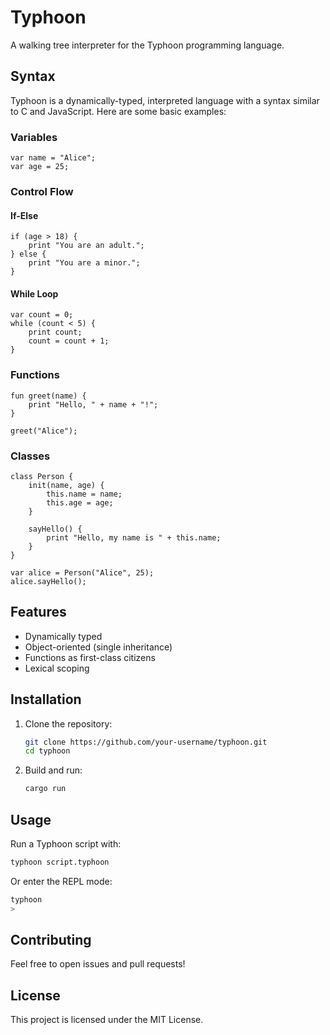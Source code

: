 # Typhoon

A walking tree interpreter for the Typhoon programming language.

## Syntax

Typhoon is a dynamically-typed, interpreted language with a syntax similar to C and JavaScript. Here are some basic examples:

### Variables

```typhoon
var name = "Alice";
var age = 25;
```

### Control Flow

#### If-Else

```typhoon
if (age > 18) {
    print "You are an adult.";
} else {
    print "You are a minor.";
}
```

#### While Loop

```typhoon
var count = 0;
while (count < 5) {
    print count;
    count = count + 1;
}
```

### Functions

```typhoon
fun greet(name) {
    print "Hello, " + name + "!";
}

greet("Alice");
```

### Classes

```typhoon
class Person {
    init(name, age) {
        this.name = name;
        this.age = age;
    }

    sayHello() {
        print "Hello, my name is " + this.name;
    }
}

var alice = Person("Alice", 25);
alice.sayHello();
```

## Features

- Dynamically typed
- Object-oriented (single inheritance)
- Functions as first-class citizens
- Lexical scoping

## Installation

1. Clone the repository:

   ```sh
   git clone https://github.com/your-username/typhoon.git
   cd typhoon
   ```

2. Build and run:

   ```sh
   cargo run 
   ```

## Usage

Run a Typhoon script with:

```sh
typhoon script.typhoon
```

Or enter the REPL mode:

```sh
typhoon
>
```

## Contributing

Feel free to open issues and pull requests!

## License

This project is licensed under the MIT License.
